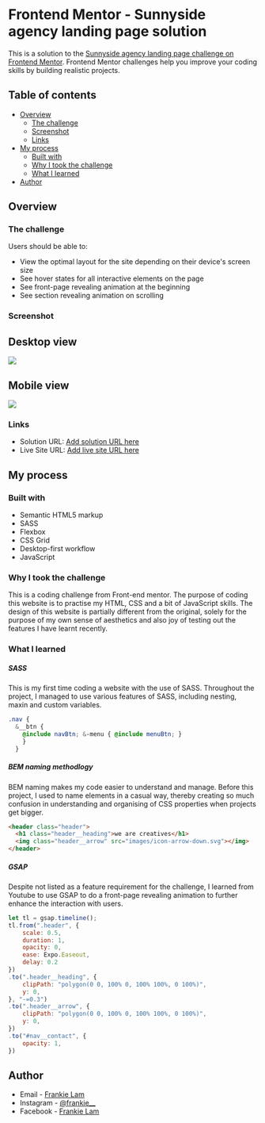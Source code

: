 # Frontend Mentor - Sunnyside agency landing page solution

This is a solution to the [Sunnyside agency landing page challenge on Frontend Mentor](https://www.frontendmentor.io/challenges/sunnyside-agency-landing-page-7yVs3B6ef). Frontend Mentor challenges help you improve your coding skills by building realistic projects.

## Table of contents

- [Overview](#overview)
  - [The challenge](#the-challenge)
  - [Screenshot](#screenshot)
  - [Links](#links)
- [My process](#my-process)
  - [Built with](#built-with)
  - [Why I took the challenge](#why-i-took-the-challenge)
  - [What I learned](#what-i-learned)
- [Author](#author)

## Overview

### The challenge

Users should be able to:

- View the optimal layout for the site depending on their device's screen size
- See hover states for all interactive elements on the page
- See front-page revealing animation at the beginning
- See section revealing animation on scrolling

### Screenshot

## Desktop view

![](./screenshot-desktop.png)

## Mobile view

![](./screenshot-mobile.png)

### Links

- Solution URL: [Add solution URL here](https://your-solution-url.com)
- Live Site URL: [Add live site URL here](https://your-live-site-url.com)

## My process

### Built with

- Semantic HTML5 markup
- SASS
- Flexbox
- CSS Grid
- Desktop-first workflow
- JavaScript

### Why I took the challenge

This is a coding challenge from Front-end mentor. The purpose of coding this website is to practise my HTML, CSS and a bit of JavaScript skills. The design of this website is partially different from the original, solely for the purpose of my own sense of aesthetics and also joy of testing out the features I have learnt recently.

### What I learned

##### SASS

This is my first time coding a website with the use of SASS. Throughout the project, I managed to use various features of SASS, including nesting, maxin and custom variables.

```scss
.nav { 
  &__btn { 
    @include navBtn; &-menu { @include menuBtn; } 
    } 
  }
```

##### BEM naming methodlogy

BEM naming makes my code easier to understand and manage. Before this project, I used to name elements in a casual way, thereby creating so much confusion in understanding and organising of CSS properties when projects get bigger.

```html
<header class="header">
  <h1 class="header__heading">we are creatives</h1>
  <img class="header__arrow" src="images/icon-arrow-down.svg"></img>
</header>
```

##### GSAP

Despite not listed as a feature requirement for the challenge, I learned from Youtube to use GSAP to do a front-page revealing animation to further enhance the interaction with users.

```js
let tl = gsap.timeline();
tl.from(".header", {
    scale: 0.5,
    duration: 1,
    opacity: 0,
    ease: Expo.Easeout,
    delay: 0.2
})
.to(".header__heading", {
    clipPath: "polygon(0 0, 100% 0, 100% 100%, 0 100%)",
    y: 0,
}, "-=0.3")
.to(".header__arrow", {
    clipPath: "polygon(0 0, 100% 0, 100% 100%, 0 100%)",
    y: 0,
})
.to("#nav__contact", {
    opacity: 1,
})
```

## Author

- Email - [Frankie Lam](frankiechunfai@gmail.com)
- Instagram - [@frankie__](https://www.instagram.com/frankie___lam/)
- Facebook - [Frankie Lam](https://www.facebook.com/frankiecflam/)